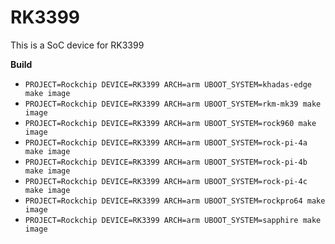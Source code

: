 # RK3399

This is a SoC device for RK3399

**Build**

* `PROJECT=Rockchip DEVICE=RK3399 ARCH=arm UBOOT_SYSTEM=khadas-edge make image`
* `PROJECT=Rockchip DEVICE=RK3399 ARCH=arm UBOOT_SYSTEM=rkm-mk39 make image`
* `PROJECT=Rockchip DEVICE=RK3399 ARCH=arm UBOOT_SYSTEM=rock960 make image`
* `PROJECT=Rockchip DEVICE=RK3399 ARCH=arm UBOOT_SYSTEM=rock-pi-4a make image`
* `PROJECT=Rockchip DEVICE=RK3399 ARCH=arm UBOOT_SYSTEM=rock-pi-4b make image`
* `PROJECT=Rockchip DEVICE=RK3399 ARCH=arm UBOOT_SYSTEM=rock-pi-4c make image`
* `PROJECT=Rockchip DEVICE=RK3399 ARCH=arm UBOOT_SYSTEM=rockpro64 make image`
* `PROJECT=Rockchip DEVICE=RK3399 ARCH=arm UBOOT_SYSTEM=sapphire make image`

